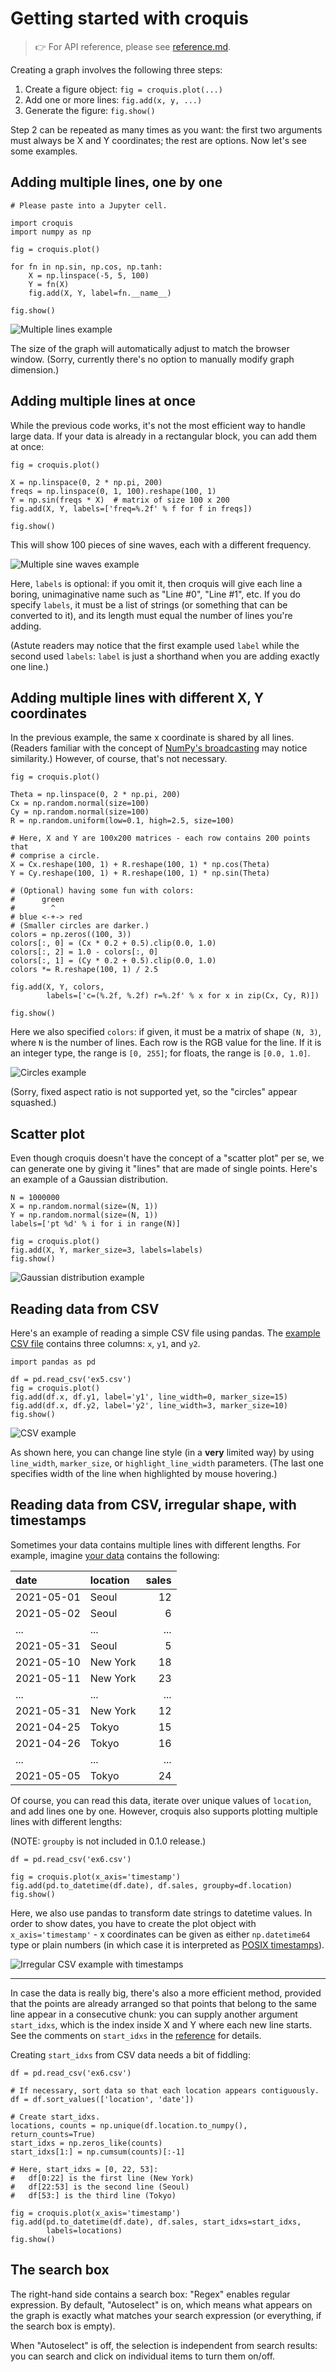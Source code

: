 # Getting started with croquis

> 👉 For API reference, please see [reference.md](reference.md).

Creating a graph involves the following three steps:

1. Create a figure object: `fig = croquis.plot(...)`
2. Add one or more lines: `fig.add(x, y, ...)`
3. Generate the figure: `fig.show()`

Step 2 can be repeated as many times as you want: the first two arguments must
always be X and Y coordinates; the rest are options.  Now let's see some
examples.

## Adding multiple lines, one by one

```
# Please paste into a Jupyter cell.

import croquis
import numpy as np

fig = croquis.plot()

for fn in np.sin, np.cos, np.tanh:
    X = np.linspace(-5, 5, 100)
    Y = fn(X)
    fig.add(X, Y, label=fn.__name__)

fig.show()
```

![Multiple lines example](ex2.png)

The size of the graph will automatically adjust to match the browser window.
(Sorry, currently there's no option to manually modify graph dimension.)

## Adding multiple lines at once

While the previous code works, it's not the most efficient way to handle large
data.  If your data is already in a rectangular block, you can add them at once:

```
fig = croquis.plot()

X = np.linspace(0, 2 * np.pi, 200)
freqs = np.linspace(0, 1, 100).reshape(100, 1)
Y = np.sin(freqs * X)  # matrix of size 100 x 200
fig.add(X, Y, labels=['freq=%.2f' % f for f in freqs])

fig.show()
```

This will show 100 pieces of sine waves, each with a different frequency.

![Multiple sine waves example](ex3.png)

Here, `labels` is optional: if you omit it, then croquis will give each line a
boring, unimaginative name such as "Line #0", "Line #1", etc.  If you do specify
`labels`, it must be a list of strings (or something that can be converted to
it), and its length must equal the number of lines you're adding.

(Astute readers may notice that the first example used `label` while the second
used `labels`: `label` is just a shorthand when you are adding exactly one
line.)

## Adding multiple lines with different X, Y coordinates

In the previous example, the same x coordinate is shared by all lines.  (Readers
familiar with the concept of [NumPy's broadcasting](https://numpy.org/doc/stable/user/basics.broadcasting.html)
may notice similarity.)  However, of course, that's not necessary.

```
fig = croquis.plot()

Theta = np.linspace(0, 2 * np.pi, 200)
Cx = np.random.normal(size=100)
Cy = np.random.normal(size=100)
R = np.random.uniform(low=0.1, high=2.5, size=100)

# Here, X and Y are 100x200 matrices - each row contains 200 points that
# comprise a circle.
X = Cx.reshape(100, 1) + R.reshape(100, 1) * np.cos(Theta)
Y = Cy.reshape(100, 1) + R.reshape(100, 1) * np.sin(Theta)

# (Optional) having some fun with colors:
#      green
#        ^
# blue <-+-> red
# (Smaller circles are darker.)
colors = np.zeros((100, 3))
colors[:, 0] = (Cx * 0.2 + 0.5).clip(0.0, 1.0)
colors[:, 2] = 1.0 - colors[:, 0]
colors[:, 1] = (Cy * 0.2 + 0.5).clip(0.0, 1.0)
colors *= R.reshape(100, 1) / 2.5

fig.add(X, Y, colors,
        labels=['c=(%.2f, %.2f) r=%.2f' % x for x in zip(Cx, Cy, R)])

fig.show()
```

Here we also specified `colors`: if given, it must be a matrix of shape `(N,
3)`, where `N` is the number of lines.  Each row is the RGB value for the line.
If it is an integer type, the range is `[0, 255]`; for floats, the range is
`[0.0, 1.0]`.

![Circles example](ex4.png)

(Sorry, fixed aspect ratio is not supported yet, so the "circles" appear
squashed.)

## Scatter plot

Even though croquis doesn't have the concept of a "scatter plot" per se, we can
generate one by giving it "lines" that are made of single points.  Here's an
example of a Gaussian distribution.

```
N = 1000000
X = np.random.normal(size=(N, 1))
Y = np.random.normal(size=(N, 1))
labels=['pt %d' % i for i in range(N)]

fig = croquis.plot()
fig.add(X, Y, marker_size=3, labels=labels)
fig.show()
```

![Gaussian distribution example](ex1.png)

## Reading data from CSV

Here's an example of reading a simple CSV file using pandas.  The [example CSV
file](ex5.csv) contains three columns: `x`, `y1`, and `y2`.

```
import pandas as pd

df = pd.read_csv('ex5.csv')
fig = croquis.plot()
fig.add(df.x, df.y1, label='y1', line_width=0, marker_size=15)
fig.add(df.x, df.y2, label='y2', line_width=3, marker_size=10)
fig.show()
```

![CSV example](ex5.png)

As shown here, you can change line style (in a **very** limited way) by using
`line_width`, `marker_size`, or `highlight_line_width` parameters.  (The last
one specifies width of the line when highlighted by mouse hovering.)

## Reading data from CSV, irregular shape, with timestamps

Sometimes your data contains multiple lines with different lengths.  For
example, imagine [your data](ex6.csv) contains the following:

| date       | location | sales |
| :---       | :---     |  ---: |
| 2021-05-01 | Seoul    |    12 |
| 2021-05-02 | Seoul    |     6 |
| ...        | ...      |   ... |
| 2021-05-31 | Seoul    |     5 |
| 2021-05-10 | New York |    18 |
| 2021-05-11 | New York |    23 |
| ...        | ...      |   ... |
| 2021-05-31 | New York |    12 |
| 2021-04-25 | Tokyo    |    15 |
| 2021-04-26 | Tokyo    |    16 |
| ...        | ...      |   ... |
| 2021-05-05 | Tokyo    |    24 |

Of course, you can read this data, iterate over unique values of `location`, and
add lines one by one.  However, croquis also supports plotting multiple lines
with different lengths:

(NOTE: `groupby` is not included in 0.1.0 release.)

```
df = pd.read_csv('ex6.csv')

fig = croquis.plot(x_axis='timestamp')
fig.add(pd.to_datetime(df.date), df.sales, groupby=df.location)
fig.show()
```

Here, we also use pandas to transform date strings to datetime values.  In order
to show dates, you have to create the plot object with `x_axis='timestamp'` -
x coordinates can be given as either `np.datetime64` type or plain numbers (in
which case it is interpreted as
[POSIX timestamps](https://en.wikipedia.org/wiki/Unix_time)).

![Irregular CSV example with timestamps](ex6.png)

---

In case the data is really big, there's also a more efficient method, provided
that the points are already arranged so that points that belong to the same line
appear in a consecutive chunk: you can supply another argument `start_idxs`,
which is the index inside X and Y where each new line starts.  See the comments
on `start_idxs` in the [reference](reference.md) for details.

Creating `start_idxs` from CSV data needs a bit of fiddling:

```
df = pd.read_csv('ex6.csv')

# If necessary, sort data so that each location appears contiguously.
df = df.sort_values(['location', 'date'])

# Create start_idxs.
locations, counts = np.unique(df.location.to_numpy(), return_counts=True)
start_idxs = np.zeros_like(counts)
start_idxs[1:] = np.cumsum(counts)[:-1]

# Here, start_idxs = [0, 22, 53]:
#   df[0:22] is the first line (New York)
#   df[22:53] is the second line (Seoul)
#   df[53:] is the third line (Tokyo)

fig = croquis.plot(x_axis='timestamp')
fig.add(pd.to_datetime(df.date), df.sales, start_idxs=start_idxs,
        labels=locations)
fig.show()
```

## The search box

The right-hand side contains a search box: "Regex" enables regular expression.
By default, "Autoselect" is on, which means what appears on the graph is exactly
what matches your search expression (or everything, if the search box is empty).

When "Autoselect" is off, the selection is independent from search results: you
can search and click on individual items to turn them on/off.
